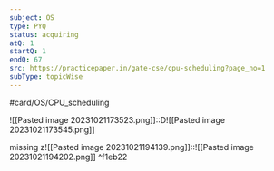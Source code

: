 ```yaml
---
subject: OS
type: PYQ
status: acquiring
atQ: 1
startQ: 1
endQ: 67
src: https://practicepaper.in/gate-cse/cpu-scheduling?page_no=1
subType: topicWise
---
```

#card/OS/CPU_scheduling


![[Pasted image 20231021173523.png]]::D![[Pasted image 20231021173545.png]]

missing z![[Pasted image 20231021194139.png]]::![[Pasted image 20231021194202.png]] ^f1eb22